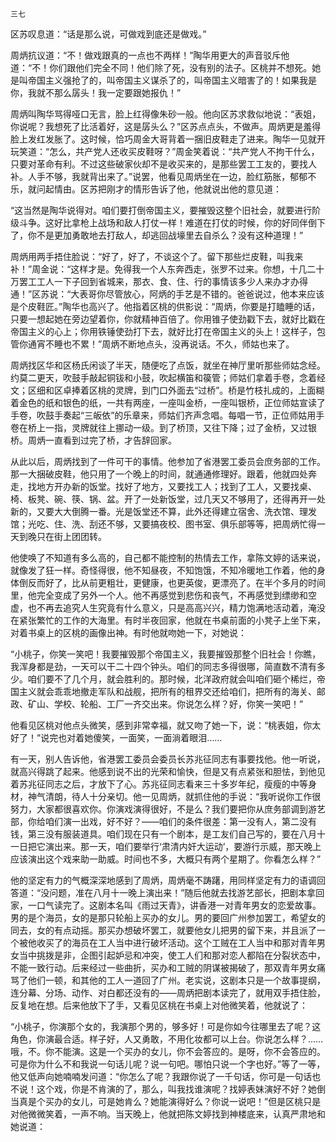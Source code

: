     三七 

   区苏叹息道：“话是那么说，可做戏到底还是做戏。”

   周炳抗议道：“不！做戏跟真的一点也不两样！”陶华用更大的声音驳斥他道：“不！你们跟他们完全不同！他们除了死，没有别的法子。区桃并不想死。她是叫帝国主义强抢了的，叫帝国主义谋杀了的，叫帝国主义暗害了的！如果我是你，我就不那么孱头！我一定要跟她报仇！”

   周炳叫陶华骂得哑口无言，脸上红得像朱砂一般。他向区苏求救似地说：“表姐，你说呢？我想死了比活着好，这是孱头么？”区苏点点头，不做声。周炳更是羞得脸上发红发胀了。这时候，恰巧周金大哥背着一捆旧皮鞋走了进来。陶华一见就开玩笑道：“怎么，共产党人还收买皮鞋呀？”周金笑着说：“共产党人不拘干什么，只要对革命有利。不过这些破家伙却不是收买来的，是那些罢工工友的，要找人补。人手不够，我就背出来了。”说罢，他看见周炳坐在一边，脸红筋胀，郁郁不乐，就问起情由。区苏把刚才的情形告诉了他，他就说出他的意见道：

   “这当然是陶华说得对。咱们要打倒帝国主义，要摧毁这整个旧社会，就要进行阶级斗争。这好比拿枪上战场和敌人打仗一样！难道在打仗的时候，你的好同伴倒下了，你不是更加勇敢地去打敌人，却逃回战壕里去自杀么？没有这种道理！”

   周炳用两手捂住脸说：“好了，好了，不谈这个了。留下那些烂皮鞋，叫我来补！”周金说：“这样才是。免得我一个人东奔西走，张罗不过来。你想，十几二十万罢工工人一下子回到省城来，那衣、食、住、行的事情该多少人来办才办得通！”区苏说：“大表哥你尽管放心，阿炳的手艺是不错的。爸爸说过，他本来应该是个皮鞋匠。”陶华也高兴了。他指着区桃的供影说：“周炳，你要是打瞌睡的话，只要一想起她在旁边望着你，你就精神百倍了。你用锥子使劲戳下去，就好比戳在帝国主义的心上；你用铁锤使劲打下去，就好比打在帝国主义的头上！这样子，包管你通宵不睡也不累！”周炳不断地点头，没再说话。不久，师姑也来了。

   周炳找区华和区杨氏闲谈了半天，随便吃了点饭，就坐在神厅里听那些师姑念经。约莫二更天，吹鼓手敲起铜钹和小鼓，吹起横笛和篌管；师姑们拿着手卷，念着经文；区细和区卓捧着区桃的灵牌，到门口外面去“过桥”。桥是竹枝扎成的，上面糊着金色的纸和银色的纸，一共有两座，一座叫金桥，一座叫银桥，正位师姑宣读了手卷，吹鼓手奏起“三皈依”的乐章来，师姑们齐声念唱。每唱一节，正位师姑用手卷在桥上一指，灵牌就往上挪动一级。到了桥顶，又往下降；过了金桥，又过银桥。周炳一直看到过完了桥，才告辞回家。

   从此以后，周炳找到了一件可干的事情。他参加了省港罢工委员会庶务部的工作。那一大捆破皮鞋，他只用了一个晚上的时间，就通通修理好。跟着，他就四处奔走，找地方开办新的饭堂。找好了地方，又要找工人；找到了工人，又要找桌、椅、板凳、碗、筷、锅、盆。开了一处新饭堂，过几天又不够用了，还得再开一处新的，又要大大倒腾一番。光是饭堂还不算，此外还得建立宿舍、洗衣馆、理发馆；光吃、住、洗、刮还不够，又要搞夜校、图书室、俱乐部等等，把周炳忙得一天到晚只在街上团团转。

   他使唤了不知道有多么高的，自己都不能控制的热情去工作，拿陈文婷的话来说，就像发了狂一样。奇怪得很，他不知昼夜，不知饱饿，不知冷暖地工作着，他的身体倒反而好了，比从前更粗壮，更健康，也更英俊，更漂亮了。在半个多月的时间里，他完全变成了另外一个人。他不再感觉到悲伤和丧气，不再感觉到缥缈和空虚，也不再去追究人生究竟有什么意义，只是高高兴兴，精力饱满地活动着，淹没在紧张繁忙的工作的大海里。有时半夜回家，他就在书桌前面的小凳子上坐下来，对着书桌上的区桃的画像出神。有时他就吻她一下，对她说：

   “小桃子，你笑一笑吧！我要摧毁那个帝国主义，我要摧毁那整个旧社会！你瞧，我浑身都是劲，一天可以干二十四个钟头。咱们的同志多得很哪，简直数不清有多少。咱们要不了几个月，就会胜利的。那时候，北洋政府就会叫咱们砸个稀烂，帝国主义就会乖乖地撤走军队和战舰，把所有的租界交还给咱们，把所有的海关、邮政、矿山、学校、轮船、工厂一齐交出来。你说怎么样？好，你笑一笑吧！”

   他看见区桃对他点头微笑，感到非常幸福，就又吻了她一下，说：“桃表姐，你太好了！”说完也对着她傻笑，一面笑，一面淌着眼泪……

   有一天，别人告诉他，省港罢工委员会委员长苏兆征同志有事要找他。他一听说，就高兴得跳了起来。他感到说不出的光荣和愉快，但是又有点紧张和胆怯，到他见着苏兆征同志之后，才放下了心。苏兆征同志看来三十多岁年纪，瘦瘦的中等身材，神气清朗，待人十分亲切。他一见周炳，就抓住他的手说：“我听说你工作很努力，大家都很喜欢你。你演戏演得很好，不是么？我们要把你从庶务部调到游艺部，你给咱们演一出戏，好不好？——咱们的条件很差：第一没有人，第二没有钱，第三没有服装道具。咱们现在只有一个剧本，是工友们自己写的，要在八月十一日把它演出来。那一天，咱们要举行‘肃清内奸大运动’，要游行示威，那天晚上应该演出这个戏来助一助威。时间也不多，大概只有两个星期了。你看怎么样？”

   他的坚定有力的气概深深地感到了周炳，周炳毫不踌躇，用同样坚定有力的语调回答道：“没问题，准在八月十一晚上演出来！”随后他就去找游艺部长，把剧本拿回家，一口气读完了。这剧本名叫《雨过天青》，讲香港一对青年男女的恋爱故事。男的是个海员，女的是那只轮船上买办的女儿。男的要回广州参加罢工，希望女的同去，女的有点动摇。那买办想破坏罢工，就要他女儿把男的留下来，并且派了一个被他收买了的海员在工人当中进行破坏活动。这个工贼在工人当中和那对青年男女当中挑拨是非，企图引起妒忌和冲突，使工人们和那对恋人都陷在分裂状态中，不能一致行动。后来经过一些曲折，买办和工贼的阴谋被揭破了，那双青年男女痛骂了他们一顿，和其他的工人一道回了广州。老实说，这剧本只是一个故事提纲，连分幕、分场、动作、对白都还没有的——周炳把剧本读完了，就用双手捂住脸，反复地在想。后来他放下了手，又看见区桃在书桌上对他微笑着，他就说了：

   “小桃子，你演那个女的，我演那个男的，够多好！可是你如今往哪里去了呢？这角色，你演最合适。样子好，人又勇敢，不用化妆都可以上台。你说怎么样？……哦，不。你不能演。这是一个买办的女儿，你不会答应的。是呀，你不会答应的。可是你为什么不和我说一句话儿呢？说一句吧。哪怕只说一个字也好。”等了一等，他又低声向她喃喃发问道：“你怎么了呢？我跟你说了一千句话，你可是一句话也不说！这个戏，你是不肯演的了，那么，叫我找谁演呢？找婷表妹演好不好？她倒当真是个买办的女儿，可是她肯么？她能演得好么？你说一说吧！”但是区桃只是对他微微笑着，一声不响。当天晚上，他就把陈文婷找到神楼底来，认真严肃地和她说道：

